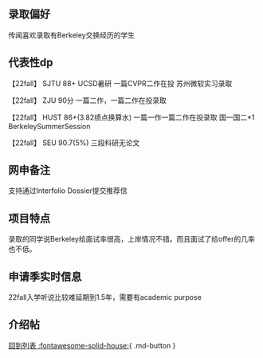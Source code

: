 ## 录取偏好
传闻喜欢录取有Berkeley交换经历的学生

## 代表性dp
【22fall】 SJTU 88+ UCSD暑研 一篇CVPR二作在投 苏州微软实习录取

【22fall】 ZJU 90分 一篇二作，一篇二作在投录取

【22fall】 HUST 86+(3.82绩点换算水) 一篇一作一篇二作在投录取 国一国二*1 BerkeleySummerSession

【22fall】 SEU 90.7(5%) 三段科研无论文

## 网申备注
支持通过Interfolio Dossier提交推荐信

## 项目特点
录取的同学说Berkeley给面试率很高，上岸情况不错。而且面试了给offer的几率也不低。

## 申请季实时信息
22fall入学听说比较难延期到1.5年，需要有academic purpose

## 介绍帖

[回到列表 :fontawesome-solid-house:](选校梯度.md){ .md-button }
